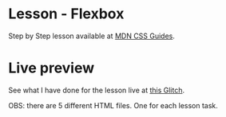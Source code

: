# Lesson - Flexbox

Step by Step lesson available at [MDN CSS Guides](https://developer.mozilla.org/en-US/docs/Learn/CSS/CSS_layout/Flexbox).

# Live preview

See what I have done for the lesson live at [this Glitch](https://titanium-slender-swim.glitch.me/CSS/Lesson%20-%20Flexbox/).

OBS: there are 5 different HTML files. One for each lesson task.
